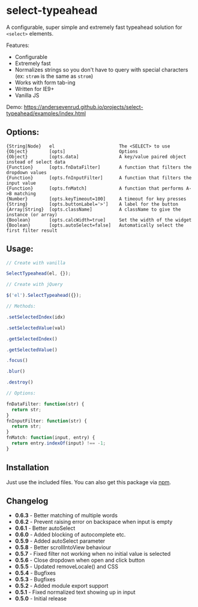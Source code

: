 # select-typeahead

A configurable, super simple and extremely fast typeahead solution for `<select>` elements.

Features:

* Configurable
* Extremely fast
* Normalizes strings so you don't have to query with special characters (ex: `strøm` is the same as `strom`)
* Works with form tab-ing
* Written for IE9+
* Vanilla JS

Demo: https://andersevenrud.github.io/projects/select-typeahead/examples/index.html

## Options:

```
{String|Node}   el                        The <SELECT> to use
{Object}        [opts]                    Options
{Object}        [opts.data]               A key/value paired object instead of select data
{Function}      [opts.fnDataFilter]       A function that filters the dropdown values
{Function}      [opts.fnInputFilter]      A function that filters the input value
{Function}      [opts.fnMatch]            A function that performs A->B matching
{Number}        [opts.keyTimeout=100]     A timeout for key presses
{String}        [opts.buttonLabel='>']    A label for the button
{Array|String}  [opts.className]          A className to give the instance (or array)
{Boolean}       [opts.calcWidth=true]     Set the width of the widget
{Boolean}       [opts.autoSelect=false]   Automatically select the first filter result
```

## Usage:


```javascript
// Create with vanilla

SelectTypeahead(el, {});

// Create with jQuery

$('el').SelectTypeahead({});

// Methods:

.setSelectedIndex(idx)

.setSelectedValue(val)

.getSelectedIndex()

.getSelectedValue()

.focus()

.blur()

.destroy()

// Options:

fnDataFilter: function(str) {
  return str;
}
fnInputFilter: function(str) {
  return str;
}
fnMatch: function(input, entry) {
  return entry.indexOf(input) !== -1;
}
```

## Installation

Just use the included files. You can also get this package via [npm](https://www.npmjs.com/package/select-typeahead).

## Changelog

* **0.6.3** - Better matching of multiple words
* **0.6.2** - Prevent raising error on backspace when input is empty
* **0.6.1** - Better autoSelect
* **0.6.0** - Added blocking of autocomplete etc.
* **0.5.9** - Added autoSelect parameter
* **0.5.8** - Better scrollIntoView behaviour
* **0.5.7** - Fixed filter not working when no initial value is selected
* **0.5.6** - Close dropdown when open and click button
* **0.5.5** - Updated removeLocale() and CSS
* **0.5.4** - Bugfixes
* **0.5.3** - Bugfixes
* **0.5.2** - Added module export support
* **0.5.1** - Fixed normalized text showing up in input
* **0.5.0** - Initial release
